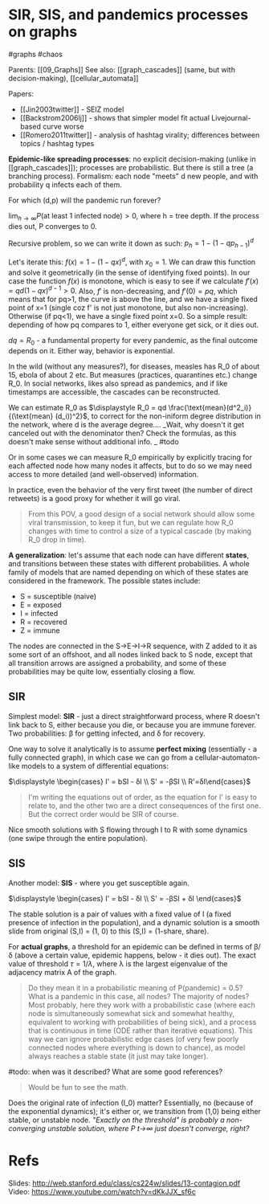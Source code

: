 # SIR, SIS, and pandemics processes on graphs

#graphs #chaos

Parents: [[09_Graphs]]
See also: [[graph_cascades]] (same, but with decision-making), [[cellular_automata]]


Papers:
* [[Jin2003twitter]] - SEIZ model
* [[Backstrom2006lj]] - shows that simpler model fit actual Livejournal-based curve worse
* [[Romero2011twitter]] - analysis of hashtag virality; differences between topics / hashtag types

**Epidemic-like spreading processes**: no explicit decision-making (unlike in [[graph_cascades]]); processes are probabilistic. But there is still a tree (a branching process). Formalism: each node "meets" d new people, and with probability q infects each of them.

For which (d,p) will the pandemic run forever? 

$\displaystyle \lim_{h→∞} P(\text{at least 1 infected node}) >0$, where h = tree depth. If the process dies out, P converges to 0.

Recursive problem, so we can write it down as such: $p_h = 1-(1-qp_{h-1})^d$

Let's iterate this: $f(x) = 1-(1-qx)^d$, with $x_0 = 1$. We can draw this function and solve it geometrically (in the sense of identifying fixed points). In our case the function $f(x)$ is monotone, which is easy to see if we calculate $f'(x) = qd(1-qx)^{d-1}>0$. Also, $f'$ is non-decreasing, and $f'(0)=pq$, which means that for pq>1, the curve is above the line, and we have a single fixed point of x=1 (single coz f' is not just monotone, but also non-increasing). Otherwise (if pq<1), we have a single fixed point x=0. So a simple result: depending of how pq compares to 1, either everyone get sick, or it dies out.

$dq=R_0$ - a fundamental property for every pandemic, as the final outcome depends on it. Either way, behavior is exponential.

In the wild (without any measures?), for diseases, measles has R_0 of about 15, ebola of about 2 etc. But measures (practices, quarantines etc.) change R_0. In social networks, likes also spread as pandemics, and if like timestamps are accessible, the cascades can be reconstructed.

We can estimate R_0 as $\displaystyle R_0 = qd \frac{\text{mean}(d^2_i)}{(\text{mean} (d_i))^2}$, to correct for the non-iniform degree distribution in the network, where d is the average degree.… _Wait, why doesn't it get canceled out with the denominator then? Check the formulas, as this doesn't make sense without additional info. _ #todo

Or in some cases we can measure R_0 empirically by explicitly tracing for each affected node how many nodes it affects, but to do so we may need access to more detailed (and well-observed) information.

In practice, even the behavior of the very first tweet (the number of direct retweets) is a good proxy for whether it will go viral.

> From this POV, a good design of a social network should allow some viral transmission, to keep it fun, but we can regulate how R_0 changes with time to control a size of a typical cascade (by making R_0 drop in time).

**A generalization**: let's assume that each node can have different **states**, and transitions between these states with different probabilities. A whole family of models that are named depending on which of these states are considered in the framework. The possible states include:
* S = susceptible (naive)
* E = exposed
* I = infected
* R = recovered
* Z = immune

The nodes are connected in the S→E→I→R sequence, with Z added to it as some sort of an offshoot, and all nodes linked back to S node, except that all transition arrows are assigned a probability, and some of these probabilities may be quite low, essentially closing a flow.

## SIR

Simplest model: **SIR** - just a direct straightforward process, where R doesn't link back to S, either because you die, or because you are immune forever. Two probabilities: β for getting infected, and δ for recovery.

One way to solve it analytically is to assume **perfect mixing** (essentially - a fully connected graph), in which case we can go from a cellular-automaton-like models to a system of differential equations:

$\displaystyle \begin{cases} I' = bSI - δI \\ S' = -βSI \\ R'=δI\end{cases}$

> I'm writing the equations out of order, as the equation for I' is easy to relate to, and the other two are a direct consequences of the first one. But the correct order would be SIR of course.

Nice smooth solutions with S flowing through I to R with some dynamics (one swipe through the entire population).

## SIS

Another model: **SIS** - where you get susceptible again.

$\displaystyle \begin{cases} I' = bSI - δI \\ S' = -βSI + δI \end{cases}$

The stable solution is a pair of values with a fixed value of I (a fixed presence of infection in the population), and a dynamic solution is a smooth slide from original (S,I) = (1, 0) to this (S,I) = (1-share, share).

For **actual graphs**, a threshold for an epidemic can be defined in terms of β/δ (above a certain value, epidemic happens, below - it dies out). The exact value of threshold $τ = 1/λ$, where λ is the largest eigenvalue of the adjacency matrix A of the graph.

> Do they mean it in a probabilistic meaning of P(pandemic) = 0.5? What is a pandemic in this case, all nodes? The majority of nodes? Most probably, here they work with a probabilistic case (where each node is simultaneously somewhat sick and somewhat healthy, equivalent to working with probabilities of being sick), and a process that is continuous in time (ODE rather than iterative equations). This way we can ignore probabilistic edge cases (of very few poorly connected nodes where everything is down to chance), as model always reaches a stable state (it just may take longer).

#todo: when was it described? What are some good references?

> Would be fun to see the math.

Does the original rate of infection (I_0) matter? Essentially, no (because of the exponential dynamics); it's either or, we transition from (1,0) being either stable, or unstable node. _"Exactly on the threshold" is probably a non-converging unstable solution, where P t→∞ just doesn't converge, right?_

# Refs

Slides:
http://web.stanford.edu/class/cs224w/slides/13-contagion.pdf
Video:
https://www.youtube.com/watch?v=dKkJJX_sf6c
